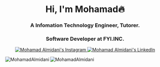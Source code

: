 <h1 align="center">Hi, I'm Mohamad🔥</h1>
<h3 align="center">A Infomation Technology Engineer, Tutorer.</h3>
<h3 align="center">Software Developer at FYI.INC.</h3>

<p align="center">
  <a href="http://instagram.com/m.m.midani/">
    <img src="https://img.shields.io/badge/follow-%40mmalmidani%20177+-1DA1F2?label=Instagram&logo=instagram&style=for-the-badge&color=blue" alt="Mohamad Almidani's Instagram"/>
  </a>
  <a href="https://www.linkedin.com/in/mmalmidani/">
    <img src="https://img.shields.io/badge/follow-%40mmalmidani%20800+-1DA1F2?label=LinkedIn&logo=linkedin&style=for-the-badge&color=blue" alt="Mohamad Almidani's LinkedIn"/>
  </a>
</p>

<p><img align="left" src="https://github-readme-stats.vercel.app/api/top-langs?username=MouazMidani&show_icons=true&locale=en&layout=compact&theme=great-gatsby" alt="MohamadAlmidani" /></p>

<p><img align="center" src="https://github-readme-streak-stats.herokuapp.com/?user=MouazMidani&&theme=great-gatsby" alt="MohamadAlmidani" /></p>

<!---
MouazMidani/MouazMidani is a ✨ special ✨ repository because its `README.md` (this file) appears on your GitHub profile.
You can click the Preview link to take a look at your changes.
--->
